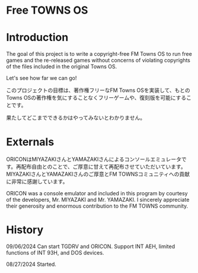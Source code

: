 # Free TOWNS OS

# Introduction

The goal of this project is to write a copyright-free FM Towns OS to run free games and the re-released games without concerns of violating copyrights of the files included in the original Towns OS.

Let's see how far we can go!

このプロジェクトの目標は、著作権フリーなFM Towns OSを実装して、もとのTowns OSの著作権を気にすることなくフリーゲームや、復刻版を可能にすることです。

果たしてどこまでできるかはやってみないとわかりません。




# Externals

ORICONはMIYAZAKIさんとYAMAZAKIさんによるコンソールエミュレータです。再配布自由とのことで、ご厚意に甘えて再配布させていただいています。MIYAZAKIさんとYAMAZAKIさんのご厚意とFM TOWNSコミュニティへの貢献に非常に感謝しています。

ORICON was a console emulator and included in this program by courtesy of the developers, Mr. MIYAZAKI and Mr. YAMAZAKI.  I sincerely appreciate their generosity and enormous contribution to the FM TOWNS community.




# History
09/06/2024  Can start TGDRV and ORICON.  Support INT AEH, limited functions of INT 93H, and DOS devices.

08/27/2024  Started.
